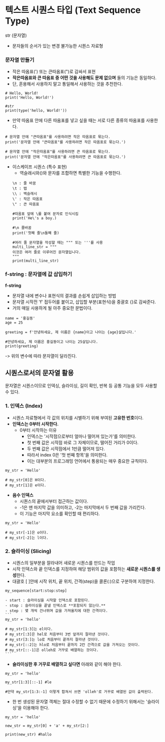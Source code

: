 # 텍스트 시퀀스 타입 (Text Sequence Type)
str (문자열)  
- 문자들의 순서가 있는 변경 불가능한 시퀀스 자료형  
  
### 문자열 만들기
- 작은 따옴표(') 또는 큰따옴표(")로 감싸서 표현  
- **작은따옴표와 큰 따옴표 중 어떤 것을 사용해도 문제 없으며** 둘의 기능은 동일하다.  
- 단, 혼용해서 사용하지 말고 통일해서 사용하는 것을 추천한다.  
```
# Hello, World!
print('Hello, World!')

#str
print(type('hello, World!'))
```
  
- 만약 따옴표 안에 다른 따옴표를 넣고 싶을 때는 서로 다른 종류의 따옴표를 사용한다.  
```
# 문자열 안에 "큰따옴표"를 사용하려면 작은 따옴표로 묶는다.
print('문자열 안에 "큰따옴표"를 사용하려면 작은 따옴표로 묶는다.')

# 문자열 안에 "작은따옴표"를 사용하려면 큰 따옴표로 묶는다.
print('문자열 안에 "작은따옴표"를 사용하려면 큰 따옴표로 묶는다.')
```
  
- 이스케이프 시퀀스 (특수 표현)  
    - 역슬래시와(\)와 문자를 조합하면 특별한 기능을 수행한다.  
    ```
    \n : 줄 바꿈
    \t : 탭
    \\ : 백슬래시
    \' : 작은 따옴표
    \" : 큰 따옴표

    #따옴표 앞에 \를 붙여 문자로 인식시킴
    print('He\'s a boy.)

    #\n 줄바꿈
    print('첫째 줄\n둘째 줄)

    #여러 줄 문자열을 작성할 때는 """ 또는 '''를 사용
    multi_line_str = """
    이것은 여러 줄로 이루어진 문자열입니다.
    """
    print(multi_line_str)
    ```
  
### f-string : 문자열에 값 삽입하기
**f-string**  
- 문자열 내에 변수나 표현식의 결과를 손쉽게 삽입하는 방법  
- 문자열 시작전 'f' 접두어를 붙이고, 삽입할 부분(표현식)을 중괄호 {}로 감싸준다.
- 거의 매일 사용하게 될 아주 중요한 문법이다.  
```
name = '홍길동'
age = 25

greeting = f'안녕하세요, 제 이름은 {name}이고 나이는 {age}살입니다.'

#안녕하세요, 제 이름은 홍길동이고 나이는 25살입니다.
print(greeting)
```
-> 위의 변수에 따라 문자열이 달라진다.  
  
## 시퀀스로서의 문자열 활용
문자열은 시퀀스이므로 인덱싱, 슬라이싱, 길이 확인, 반복 등 공통 기능을 모두 사용할 수 있다.  
  
### 1. 인덱스 (Index)
- 시퀀스 자료형에서 각 값의 위치를 시별하기 위해 부여된 **고유한 번호**이다.  
- **인덱스는 0부터 시작한다.**  
    - 0부터 시작하는 이유  
        - 인덱스는 '시작점으로부터 얼마나 떨어져 있는가'를 의미한다.  
        - 첫 번째 값은 시작점 바로 그 자체이므로, 떨어진 거리가 0이다.  
        - 두 번째 값은 시작점에서 1만큼 떨어져 있다.  
        - 따라서 index 0은 '첫 번째 항목'을 의미한다.  
        - 이는 대부분의 프로그래밍 언어에서 통용되는 매우 중요한 규칙이다.  
```
my_str = 'Hello'

# my_str[0]은 H이다.
# my_str[1]은 e이다.
```
- **음수 인덱스**  
    - 시퀀스의 끝에서부터 접근하는 값이다.  
    - -1은 맨 마지막 값을 의미하고, -2는 마지막에서 두 번째 값을 가리킨다.  
    - 이 기능은 마지막 요소를 확인할 때 편리하다.  
```
my_str = 'Hello'

# my_str[-1]은 o이다.
# my_str[-2]는 l이다.
```
  
### 2. 슬라이싱 (Slicing)
- 시퀀스의 일부분을 잘라내어 새로운 시퀀스를 만드는 작업  
- 시작 인덱스와 끝 인덱스를 지정하여 해당 범위의 값을 포함하는 **새로운 시퀀스를 생성**한다.  
- 대괄호 [ ]안에 시작 위치, 끝 위치, 간격(step)을 콜론(:)으로 구분하여 지정한다.  
```
my_sequence[start:stop:step]
```
    - start : 슬라이싱을 시작할 인덱스로 포함된다.  
    - stop : 슬라이싱을 끝낼 인덱스로 **포함되지 않는다.**  
    - step : 몇 개씩 건너뛰며 값을 가져올지에 대한 간격이다.  
    ```
    my_str = 'hello'
    
    # my_str[1:3]는 el이다.
    # my_str[:3]은 hel로 처음부터 3번 앞까지 잘라낸 것이다.
    # my_str[3:]는 lo로 처음부터 끝까지 잘라낸 것이다.
    # my_str[::2]는 hlo로 처음부터 끝까지 2칸 간격으로 값을 가져오는 것이다.
    # my_str[::-1]은 olleh로 거꾸로 배열하는 것이다.
    ```
- **슬라이싱한 후 거꾸로 배열하고 싶다면** 아래와 같이 해야 한다.  
```
my_str = 'hello'

my_str[1:3][::-1] #le

#만약 my_str[1:3:-1] 이렇게 합쳐서 쓰면 'olleh'로 거꾸로 배열된 값이 출력된다.
```
  
- 한 번 생성된 문자열 객체는 절대 수정할 수 없기 때문에 수정하기 위해서는 '슬라이싱'을 이용해야 한다.  
```
my_str = 'hello'

new_str = my_str[0] + 'a' + my_str[2:]

print(new_str) #hallo
```
